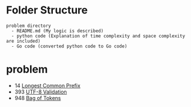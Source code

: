 # Folder Structure

```
problem directory
  - README.md (My logic is described)
  - python code (Explanation of time complexity and space complexity are included)
  - Go code (converted python code to Go code)
```
# problem

- 14 [Longest Common Prefix](./LongestCommonPrefix(14)/)
- 393 [UTF-8 Validation](./UTF-8Validation(393)/)
- 948 [Bag of Tokens](./BagofTokens(948)/)